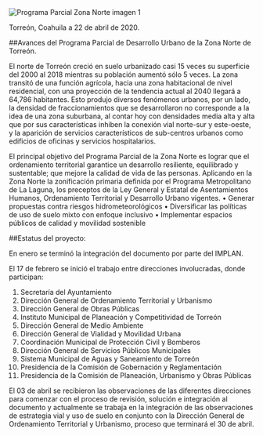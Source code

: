 

<img class="img-responsive" src="2020-04-22-comunicado-ppdu/ima01.jpg" alt="Programa Parcial Zona Norte imagen 1">

Torreón, Coahuila a 22 de abril de 2020.

##Avances del Programa Parcial de Desarrollo Urbano de la Zona Norte de Torreón.

El norte de Torreón creció en suelo urbanizado casi 15 veces su superficie del 2000 al 2018 mientras su población aumentó sólo 5 veces. La zona transitó de una función agrícola, hacia una zona habitacional de nivel residencial, con una proyección de la tendencia actual al 2040 llegará a 64,786 habitantes. Esto produjo diversos fenómenos urbanos, por un lado, la densidad de fraccionamientos que se desarrollaron no corresponde a la idea de una zona suburbana, al contar hoy con densidades media alta y alta que por sus características inhiben la conexión vial norte-sur y este-oeste, y la aparición de servicios característicos de sub-centros urbanos como edificios de oficinas y servicios hospitalarios.

El principal objetivo del Programa Parcial de la Zona Norte es lograr que el ordenamiento territorial garantice un desarrollo resiliente, equilibrado y sustentable; que mejore la calidad de vida de las personas. Aplicando en la Zona Norte la zonificación primaria definida por el Programa Metropolitano de La Laguna, los preceptos de la Ley General y Estatal de Asentamientos Humanos, Ordenamiento Territorial y Desarrollo Urbano vigentes.  • Generar propuestas contra riesgos hidrometeorológicos • Diversificar las políticas de uso de suelo mixto con enfoque inclusivo • Implementar espacios públicos de calidad y movilidad sostenible

##Estatus del proyecto:

En enero se terminó la integración del documento por parte del IMPLAN.

El 17 de febrero se inició el trabajo entre direcciones involucradas, donde participan:

1. Secretaría del Ayuntamiento
2. Dirección General de Ordenamiento Territorial y Urbanismo
3. Dirección General de Obras Públicas
4. Instituto Municipal de Planeación y Competitividad de Torreón
5. Dirección General de Medio Ambiente
6. Dirección General de Vialidad y Movilidad Urbana
7. Coordinación Municipal de Protección Civil y Bomberos
8. Dirección General de Servicios Públicos Municipales
9. Sistema Municipal de Aguas y Saneamiento de Torreón
10. Presidencia de la Comisión de Gobernación y Reglamentación
11. Presidencia de la Comisión de Planeación, Urbanismo y Obras Públicas

 El 03 de abril se recibieron las observaciones de las diferentes direcciones para comenzar con el proceso de revisión, solución e integración al documento y actualmente se trabaja en la integración de las observaciones de estrategia vial y uso de suelo en conjunto con la Dirección General de Ordenamiento Territorial y Urbanismo, proceso que terminará el 30 de abril.
